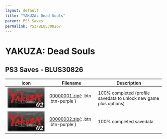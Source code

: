 ```yaml
---
layout: default
title: "YAKUZA: Dead Souls"
parent: PS3 Saves
permalink: PS3/BLUS30826/
---
```

# YAKUZA: Dead Souls

## PS3 Saves - BLUS30826

| Icon | Filename | Description |
|------|----------|-------------|
| ![YAKUZA: Dead Souls](ICON0.PNG) | [00000001.zip](00000001.zip){: .btn .btn-purple } | 100% completed (profile savedata to unlock new game plus options) |
| ![YAKUZA: Dead Souls](ICON0.PNG) | [00000002.zip](00000002.zip){: .btn .btn-purple } | 100% completed savedata |
